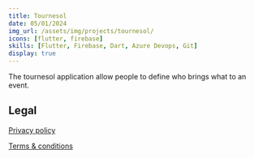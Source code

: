 ```yaml
---
title: Tournesol
date: 05/01/2024
img_url: /assets/img/projects/tournesol/
icons: [flutter, firebase]
skills: [Flutter, Firebase, Dart, Azure Devops, Git]
display: true
---
```


The tournesol application allow people to define who brings what to an event.

## Legal

[Privacy policy](/projects/tournesol/tournesol-privacy)

[Terms & conditions](/projects/tournesol/tournesol-terms)
